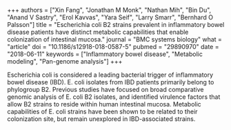 +++
authors = ["Xin Fang", "Jonathan M Monk", "Nathan Mih", "Bin Du", "Anand V Sastry", "Erol Kavvas", "Yara Seif", "Larry Smarr", "Bernhard O Palsson"]
title = "Escherichia coli B2 strains prevalent in inflammatory bowel disease patients have distinct metabolic capabilities that enable colonization of intestinal mucosa."
journal = "BMC systems biology"
what = "article"
doi = "10.1186/s12918-018-0587-5"
pubmed = "29890970"
date = "2018-06-11"
keywords = ["Inflammatory bowel disease", "Metabolic modeling", "Pan-genome analysis"]
+++

Escherichia coli is considered a leading bacterial trigger of inflammatory bowel disease (IBD). E. coli isolates from IBD patients primarily belong to phylogroup B2. Previous studies have focused on broad comparative genomic analysis of E. coli B2 isolates, and identified virulence factors that allow B2 strains to reside within human intestinal mucosa. Metabolic capabilities of E. coli strains have been shown to be related to their colonization site, but remain unexplored in IBD-associated strains.